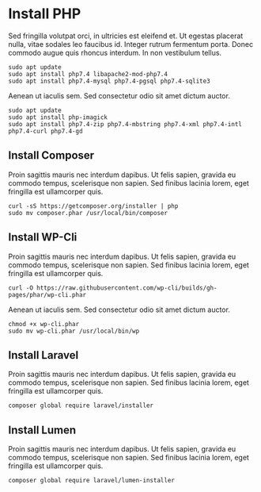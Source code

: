 # Install PHP

Sed fringilla volutpat orci, in ultricies est eleifend et. Ut egestas placerat nulla, vitae sodales leo faucibus id. Integer rutrum fermentum porta. Donec commodo augue quis rhoncus interdum. In non vestibulum tellus.

```
sudo apt update
sudo apt install php7.4 libapache2-mod-php7.4
sudo apt install php7.4-mysql php7.4-pgsql php7.4-sqlite3
```

Aenean ut iaculis sem. Sed consectetur odio sit amet dictum auctor.

```
sudo apt update
sudo apt install php-imagick
sudo apt install php7.4-zip php7.4-mbstring php7.4-xml php7.4-intl php7.4-curl php7.4-gd
```

## Install Composer

Proin sagittis mauris nec interdum dapibus. Ut felis sapien, gravida eu commodo tempus, scelerisque non sapien. Sed finibus lacinia lorem, eget fringilla est ullamcorper quis.

```
curl -sS https://getcomposer.org/installer | php
sudo mv composer.phar /usr/local/bin/composer
```

## Install WP-Cli

Proin sagittis mauris nec interdum dapibus. Ut felis sapien, gravida eu commodo tempus, scelerisque non sapien. Sed finibus lacinia lorem, eget fringilla est ullamcorper quis.

```
curl -O https://raw.githubusercontent.com/wp-cli/builds/gh-pages/phar/wp-cli.phar
```

Aenean ut iaculis sem. Sed consectetur odio sit amet dictum auctor.

```
chmod +x wp-cli.phar
sudo mv wp-cli.phar /usr/local/bin/wp
```

## Install Laravel

Proin sagittis mauris nec interdum dapibus. Ut felis sapien, gravida eu commodo tempus, scelerisque non sapien. Sed finibus lacinia lorem, eget fringilla est ullamcorper quis.

```
composer global require laravel/installer
```

## Install Lumen

Proin sagittis mauris nec interdum dapibus. Ut felis sapien, gravida eu commodo tempus, scelerisque non sapien. Sed finibus lacinia lorem, eget fringilla est ullamcorper quis.

```
composer global require laravel/lumen-installer
```
